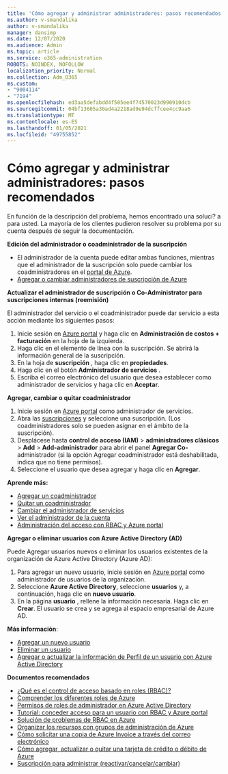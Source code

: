 ```yaml
---
title: 'Cómo agregar y administrar administradores: pasos recomendados'
ms.author: v-smandalika
author: v-smandalika
manager: dansimp
ms.date: 12/07/2020
ms.audience: Admin
ms.topic: article
ms.service: o365-administration
ROBOTS: NOINDEX, NOFOLLOW
localization_priority: Normal
ms.collection: Adm_O365
ms.custom:
- "9004114"
- "7194"
ms.openlocfilehash: ed3aa5defabdd4f505ee4f74570023d990910dcb
ms.sourcegitcommit: 04bf13605a30ad4a2218ad9e94dcffcee4cc9aa6
ms.translationtype: MT
ms.contentlocale: es-ES
ms.lasthandoff: 01/05/2021
ms.locfileid: "49755852"
---
```

# <a name="how-to-add-and-manage-administrators---recommended-steps"></a>Cómo agregar y administrar administradores: pasos recomendados

En función de la descripción del problema, hemos encontrado una soluci? a para usted. La mayoría de los clientes pudieron resolver su problema por su cuenta después de seguir la documentación.

**Edición del administrador o coadministrador de la suscripción**

- El administrador de la cuenta puede editar ambas funciones, mientras que el administrador de la suscripción solo puede cambiar los coadministradores en el [portal de Azure](https://ms.portal.azure.com/#home).
- [Agregar o cambiar administradores de suscripción de Azure](https://docs.microsoft.com/azure/cost-management-billing/manage/add-change-subscription-administrator)

**Actualizar el administrador de suscripción o Co-Administrator para suscripciones internas (reemisión)**

El administrador del servicio o el coadministrador puede dar servicio a esta acción mediante los siguientes pasos:

1. Inicie sesión en [Azure portal](https://ms.portal.azure.com/#home) y haga clic en **Administración de costos + facturación** en la hoja de la izquierda.
2. Haga clic en el elemento de línea con la suscripción. Se abrirá la información general de la suscripción.
3. En la hoja de **suscripción** , haga clic en **propiedades**. 
4. Haga clic en el botón **Administrador de servicios** .
5. Escriba el correo electrónico del usuario que desea establecer como administrador de servicios y haga clic en **Aceptar**.

**Agregar, cambiar o quitar coadministrador**

1. Inicie sesión en [Azure portal](https://ms.portal.azure.com/#home) como administrador de servicios.
2. Abra las [suscripciones](https://ms.portal.azure.com/#blade/Microsoft_Azure_Billing/SubscriptionsBlade) y seleccione una suscripción. (Los coadministradores solo se pueden asignar en el ámbito de la suscripción).
3. Desplácese hasta **control de acceso (IAM)**  >  **administradores clásicos**  >  **Add**  >  **Add-administrador** para abrir el panel **Agregar Co-** administrador (si la opción Agregar coadministrador está deshabilitada, indica que no tiene permisos).
4. Seleccione el usuario que desea agregar y haga clic en **Agregar**.

**Aprende más:**
- [Agregar un coadministrador](https://docs.microsoft.com/azure/role-based-access-control/classic-administrators)
- [Quitar un coadministrador](https://docs.microsoft.com/azure/role-based-access-control/classic-administrators)
- [Cambiar el administrador de servicios](https://docs.microsoft.com/azure/role-based-access-control/classic-administrators)
- [Ver el administrador de la cuenta](https://docs.microsoft.com/azure/role-based-access-control/classic-administrators)
- [Administración del acceso con RBAC y Azure portal](https://docs.microsoft.com/azure/role-based-access-control/role-assignments-portal)

**Agregar o eliminar usuarios con Azure Active Directory (AD)**

Puede Agregar usuarios nuevos o eliminar los usuarios existentes de la organización de Azure Active Directory (Azure AD):

1. Para agregar un nuevo usuario, inicie sesión en [Azure portal](https://ms.portal.azure.com/#home) como administrador de usuarios de la organización.
2. Seleccione **Azure Active Directory**, seleccione **usuarios** y, a continuación, haga clic en **nuevo usuario**.
3. En la página **usuario** , rellene la información necesaria. Haga clic en **Crear**. El usuario se crea y se agrega al espacio empresarial de Azure AD.

**Más información**:

- [Agregar un nuevo usuario](https://docs.microsoft.com/azure/active-directory/fundamentals/add-users-azure-active-directory)
- [Eliminar un usuario](https://docs.microsoft.com/azure/active-directory/fundamentals/add-users-azure-active-directory)
- [Agregar o actualizar la información de Perfil de un usuario con Azure Active Directory](https://docs.microsoft.com/azure/active-directory/fundamentals/active-directory-users-profile-azure-portal)

**Documentos recomendados**

- [¿Qué es el control de acceso basado en roles (RBAC)?](https://docs.microsoft.com/azure/role-based-access-control/overview)
- [Comprender los diferentes roles de Azure](https://docs.microsoft.com/azure/role-based-access-control/rbac-and-directory-admin-roles)
- [Permisos de roles de administrador en Azure Active Directory](https://docs.microsoft.com/azure/active-directory/roles/permissions-reference)
- [Tutorial: conceder acceso para un usuario con RBAC y Azure portal](https://docs.microsoft.com/azure/role-based-access-control/quickstart-assign-role-user-portal)
- [Solución de problemas de RBAC en Azure](https://docs.microsoft.com/azure/role-based-access-control/troubleshooting)
- [Organizar los recursos con grupos de administración de Azure](https://docs.microsoft.com/azure/governance/management-groups/overview)
- [Cómo solicitar una copia de Azure Invoice a través del correo electrónico](https://azure.microsoft.com/en-us/blog/azure-email-invoices/)
- [Cómo agregar, actualizar o quitar una tarjeta de crédito o débito de Azure](https://docs.microsoft.com/azure/cost-management-billing/manage/change-credit-card)
- [Suscripción para administrar (reactivar/cancelar/cambiar)](https://docs.microsoft.com/azure/cost-management-billing/manage/subscription-disabled)



